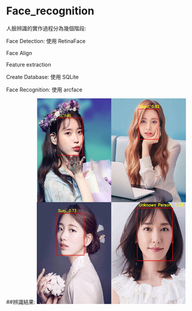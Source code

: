 # Face_recognition

人臉辨識的實作過程分為幾個階段:

Face Detection: 使用 RetinaFace

Face Align

Feature extraction

Create Database: 使用 SQLite

Face Recognition: 使用 arcface

##辨識結果:
<img width="400" height="550" src="https://github.com/chingi071/Face_recognition/blob/main/result.jpg"/></div>

